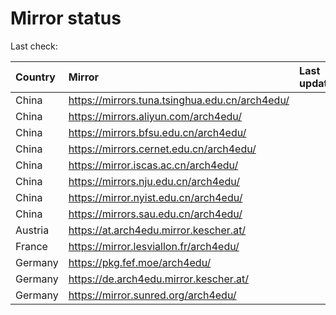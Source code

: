 <script src="./time.js"></script>
# Mirror status
Last check: <script type="text/javascript">localize(1743117818.6021147);</script>

|Country|Mirror|Last update|
|:------|:-----|:----------|
|China|https://mirrors.tuna.tsinghua.edu.cn/arch4edu/|<script type="text/javascript">localize(1743057838);</script>|
|China|https://mirrors.aliyun.com/arch4edu/|<script type="text/javascript">localize(1743100961);</script>|
|China|https://mirrors.bfsu.edu.cn/arch4edu/|<script type="text/javascript">localize(1743057838);</script>|
|China|https://mirrors.cernet.edu.cn/arch4edu/|<script type="text/javascript">localize(1743057838);</script>|
|China|https://mirror.iscas.ac.cn/arch4edu/|<script type="text/javascript">localize(1743057838);</script>|
|China|https://mirrors.nju.edu.cn/arch4edu/|<script type="text/javascript">localize(1743057838);</script>|
|China|https://mirror.nyist.edu.cn/arch4edu/|<script type="text/javascript">localize(1743057838);</script>|
|China|https://mirrors.sau.edu.cn/arch4edu/|<script type="text/javascript">localize(1731653531);</script>|
|Austria|https://at.arch4edu.mirror.kescher.at/|<script type="text/javascript">localize(1743057838);</script>|
|France|https://mirror.lesviallon.fr/arch4edu/|<script type="text/javascript">localize(1743100961);</script>|
|Germany|https://pkg.fef.moe/arch4edu/|<script type="text/javascript">localize(1743057838);</script>|
|Germany|https://de.arch4edu.mirror.kescher.at/|<script type="text/javascript">localize(1743057838);</script>|
|Germany|https://mirror.sunred.org/arch4edu/|<script type="text/javascript">localize(1743057838);</script>|

<script src="./tablefilter/tablefilter.js"></script>
<script src="./table.js"></script>